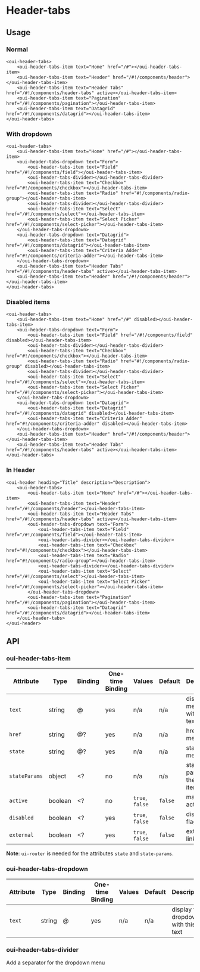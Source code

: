 # Header-tabs

## Usage

### Normal

```html:preview
<oui-header-tabs>
    <oui-header-tabs-item text="Home" href="/#"></oui-header-tabs-item>
    <oui-header-tabs-item text="Header" href="/#!/components/header"></oui-header-tabs-item>
    <oui-header-tabs-item text="Header Tabs" href="/#!/components/header-tabs" active></oui-header-tabs-item>
    <oui-header-tabs-item text="Pagination" href="/#!/components/pagination"></oui-header-tabs-item>
    <oui-header-tabs-item text="Datagrid" href="/#!/components/datagrid"></oui-header-tabs-item>
</oui-header-tabs>
```

### With dropdown
```html:preview
<oui-header-tabs>
    <oui-header-tabs-item text="Home" href="/#"></oui-header-tabs-item>
    <oui-header-tabs-dropdown text="Form">
        <oui-header-tabs-item text="Field" href="/#!/components/field"></oui-header-tabs-item>
        <oui-header-tabs-divider></oui-header-tabs-divider>
        <oui-header-tabs-item text="Checkbox" href="#!/components/checkbox"></oui-header-tabs-item>
        <oui-header-tabs-item text="Radio" href="#!/components/radio-group"></oui-header-tabs-item>
        <oui-header-tabs-divider></oui-header-tabs-divider>
        <oui-header-tabs-item text="Select" href="/#!/components/select"></oui-header-tabs-item>
        <oui-header-tabs-item text="Select Picker" href="/#!/components/select-picker"></oui-header-tabs-item>
    </oui-header-tabs-dropdown>
    <oui-header-tabs-dropdown text="Datagrid">
        <oui-header-tabs-item text="Datagrid" href="/#!/components/datagrid"></oui-header-tabs-item>
        <oui-header-tabs-item text="Criteria Adder" href="#!/components/criteria-adder"></oui-header-tabs-item>
    </oui-header-tabs-dropdown>
    <oui-header-tabs-item text="Header Tabs" href="/#!/components/header-tabs" active></oui-header-tabs-item>
    <oui-header-tabs-item text="Header" href="/#!/components/header"></oui-header-tabs-item>
</oui-header-tabs>
```

### Disabled items

```html:preview
<oui-header-tabs>
    <oui-header-tabs-item text="Home" href="/#" disabled></oui-header-tabs-item>
    <oui-header-tabs-dropdown text="Form">
        <oui-header-tabs-item text="Field" href="/#!/components/field" disabled></oui-header-tabs-item>
        <oui-header-tabs-divider></oui-header-tabs-divider>
        <oui-header-tabs-item text="Checkbox" href="#!/components/checkbox"></oui-header-tabs-item>
        <oui-header-tabs-item text="Radio" href="#!/components/radio-group" disabled></oui-header-tabs-item>
        <oui-header-tabs-divider></oui-header-tabs-divider>
        <oui-header-tabs-item text="Select" href="/#!/components/select"></oui-header-tabs-item>
        <oui-header-tabs-item text="Select Picker" href="/#!/components/select-picker"></oui-header-tabs-item>
    </oui-header-tabs-dropdown>
    <oui-header-tabs-dropdown text="Datagrid">
        <oui-header-tabs-item text="Datagrid" href="/#!/components/datagrid" disabled></oui-header-tabs-item>
        <oui-header-tabs-item text="Criteria Adder" href="#!/components/criteria-adder" disabled></oui-header-tabs-item>
    </oui-header-tabs-dropdown>
    <oui-header-tabs-item text="Header" href="/#!/components/header"></oui-header-tabs-item>
    <oui-header-tabs-item text="Header Tabs" href="/#!/components/header-tabs" active></oui-header-tabs-item>
</oui-header-tabs>
```

### In Header

```html:preview
<oui-header heading="Title" description="Description">
    <oui-header-tabs>
        <oui-header-tabs-item text="Home" href="/#"></oui-header-tabs-item>
        <oui-header-tabs-item text="Header" href="/#!/components/header"></oui-header-tabs-item>
        <oui-header-tabs-item text="Header Tabs" href="/#!/components/header-tabs" active></oui-header-tabs-item>
        <oui-header-tabs-dropdown text="Form">
            <oui-header-tabs-item text="Field" href="/#!/components/field"></oui-header-tabs-item>
            <oui-header-tabs-divider></oui-header-tabs-divider>
            <oui-header-tabs-item text="Checkbox" href="#!/components/checkbox"></oui-header-tabs-item>
            <oui-header-tabs-item text="Radio" href="#!/components/radio-group"></oui-header-tabs-item>
            <oui-header-tabs-divider></oui-header-tabs-divider>
            <oui-header-tabs-item text="Select" href="/#!/components/select"></oui-header-tabs-item>
            <oui-header-tabs-item text="Select Picker" href="/#!/components/select-picker"></oui-header-tabs-item>
        </oui-header-tabs-dropdown>
        <oui-header-tabs-item text="Pagination" href="/#!/components/pagination"></oui-header-tabs-item>
        <oui-header-tabs-item text="Datagrid" href="/#!/components/datagrid"></oui-header-tabs-item>
    </oui-header-tabs>
</oui-header>
```

## API

### oui-header-tabs-item

| Attribute     | Type      | Binding   | One-time Binding  | Values            | Default   | Description
| ----          | ----      | ----      | ----              | ----              | ----      | ----
| `text`        | string    | @         | yes               | n/a               | n/a       | display the menu item with this text
| `href`        | string    | @?        | yes               | n/a               | n/a       | href of the menu item
| `state`       | string    | @?        | yes               | n/a               | n/a       | state of the menu item
| `stateParams` | object    | <?        | no                | n/a               | n/a       | state params of the menu item
| `active`      | boolean   | <?        | no                | `true`, `false`   | `false`   | manual active flag
| `disabled`    | boolean   | <?        | yes               | `true`, `false`   | `false`   | disabled flag
| `external`    | boolean   | <?        | yes               | `true`, `false`   | `false`   | external link flag

**Note**: `ui-router` is needed for the attributes `state` and `state-params`.

### oui-header-tabs-dropdown

| Attribute     | Type      | Binding   | One-time Binding  | Values            | Default   | Description
| ----          | ----      | ----      | ----              | ----              | ----      | ----
| `text`        | string    | @         | yes               | n/a               | n/a       | display the dropdown with this text

### oui-header-tabs-divider

Add a separator for the dropdown menu

